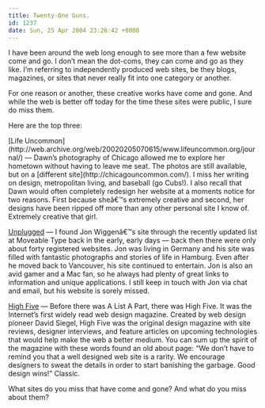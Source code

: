 ```yaml
---
title: Twenty-One Guns.
id: 1237
date: Sun, 25 Apr 2004 23:26:42 +0000
---
```


I have been around the web long enough to see more than a few website come and go. I don’t mean the dot-coms, they can come and go as they like. I’m referring to independently produced web sites, be they blogs, magazines, or sites that never really fit into one category or another.  

For one reason or another, these creative works have come and gone. And while the web is better off today for the time these sites were public, I sure do miss them.  

Here are the top three:



<div class="block">[Life Uncommon](http://web.archive.org/web/20020205070615/www.lifeuncommon.org/journal/) — Dawn’s photography of Chicago allowed me to explore her hometown without having to leave me seat. The photos are still available, but on a [different site](http://chicagouncommon.com/). I miss her writing on design, metropolitan living, and baseball (go Cubs!). I also recall that Dawn would often completely redesign her website at a moments notice for two reasons. First because sheâ€™s extremely creative and second, her designs have been ripped off more than any other personal site I know of. Extremely creative that girl.  

[Unplugged](http://web.archive.org/web/20020610030621/www.jonwiggens.com/MT/index.html) — I found Jon Wiggenâ€™s site through the recently updated list at Moveable Type back in the early, early days — back then there were only about forty registered websites. Jon was living in Germany and his site was filled with fantastic photographs and stories of life in Hamburg. Even after he moved back to Vancouver, his site continued to entertain. Jon is also an avid gamer and a Mac fan, so he always had plenty of great links to information and unique applications. I still keep in touch with Jon via chat and email, but his website is sorely missed.  

[High Five](http://web.archive.org/web/19971222081825/highfive.com/core/index.html) — Before there was A List A Part, there was High Five. It was the Internet’s first widely read web design magazine. Created by web design pioneer David Siegel, High Five was the original design magazine with site reviews, designer interviews, and feature articles on upcoming technologies that would help make the web a better medium. You can sum up the spirit of the magazine with these words found an old about page: “We don’t have to remind you that a well designed web site is a rarity. We encourage designers to sweat the details in order to start banishing the garbage. Good design wins!” Classic.</div>What sites do you miss that have come and gone? And what do you miss about them?





